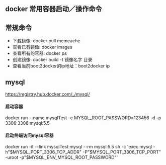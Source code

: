 ## docker 常用容器启动／操作命令

## 常规命令

* 下载镜像: docker pull memcache
* 查看已有镜像: docker images
* 查看所有的容器: docker ps
* 创建镜像: docker build -t 镜像名字 目录
* 查看当前boot2docker的ip地址：boot2docker ip

## mysql

https://registry.hub.docker.com/_/mysql/

#### 启动容器

docker run --name mysqlTest -e MYSQL_ROOT_PASSWORD=123456 -d -p 3306:3306 mysql:5.5

#### 启动终端访问mysql容器

docker run -it --link mysqlTest:mysql --rm mysql:5.5 sh -c 'exec mysql -h"$MYSQL_PORT_3306_TCP_ADDR" -P"$MYSQL_PORT_3306_TCP_PORT" -uroot -p"$MYSQL_ENV_MYSQL_ROOT_PASSWORD"'